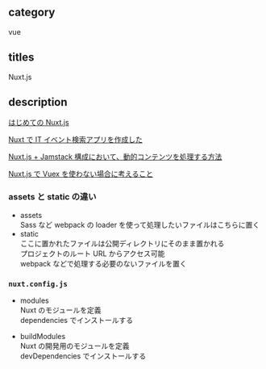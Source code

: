 ## category

vue

## titles

Nuxt.js

## description

<a href="https://qiita.com/kurosame/items/80437d5387cb253f2c1e" target="_blank">はじめての Nuxt.js</a>

<a href="https://qiita.com/kurosame/items/255480a37548d5c04c7d" target="_blank">Nuxt で IT イベント検索アプリを作成した</a>

<a href="https://qiita.com/kurosame/items/bc7bb26ecfd36e8d1048" target="_blank">Nuxt.js + Jamstack 構成において、動的コンテンツを処理する方法</a>

<a href="https://kurosame-th.hatenadiary.com/entry/2020/12/01/175041" target="_blank">Nuxt.js で Vuex を使わない場合に考えること</a>

### assets と static の違い

- assets  
  Sass など webpack の loader を使って処理したいファイルはこちらに置く
- static  
  ここに置かれたファイルは公開ディレクトリにそのまま置かれる  
  プロジェクトのルート URL からアクセス可能  
  webpack などで処理する必要のないファイルを置く

### `nuxt.config.js`

- modules  
  Nuxt のモジュールを定義  
  dependencies でインストールする

- buildModules  
  Nuxt の開発用のモジュールを定義  
  devDependencies でインストールする
